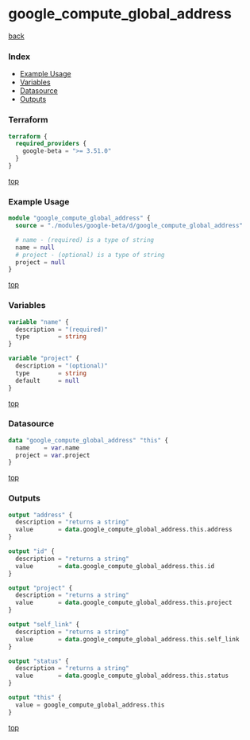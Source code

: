 # google_compute_global_address

[back](../google-beta.md)

### Index

- [Example Usage](#example-usage)
- [Variables](#variables)
- [Datasource](#datasource)
- [Outputs](#outputs)

### Terraform

```terraform
terraform {
  required_providers {
    google-beta = ">= 3.51.0"
  }
}
```

[top](#index)

### Example Usage

```terraform
module "google_compute_global_address" {
  source = "./modules/google-beta/d/google_compute_global_address"

  # name - (required) is a type of string
  name = null
  # project - (optional) is a type of string
  project = null
}
```

[top](#index)

### Variables

```terraform
variable "name" {
  description = "(required)"
  type        = string
}

variable "project" {
  description = "(optional)"
  type        = string
  default     = null
}
```

[top](#index)

### Datasource

```terraform
data "google_compute_global_address" "this" {
  name    = var.name
  project = var.project
}
```

[top](#index)

### Outputs

```terraform
output "address" {
  description = "returns a string"
  value       = data.google_compute_global_address.this.address
}

output "id" {
  description = "returns a string"
  value       = data.google_compute_global_address.this.id
}

output "project" {
  description = "returns a string"
  value       = data.google_compute_global_address.this.project
}

output "self_link" {
  description = "returns a string"
  value       = data.google_compute_global_address.this.self_link
}

output "status" {
  description = "returns a string"
  value       = data.google_compute_global_address.this.status
}

output "this" {
  value = google_compute_global_address.this
}
```

[top](#index)